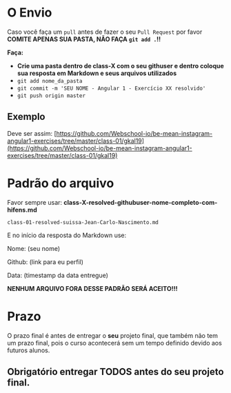 
# O Envio

Caso você faça um `pull` antes de fazer o seu `Pull Request` por favor **COMITE APENAS SUA PASTA, NÃO FAÇA `git add .`!!**

**Faça:**
- **Crie uma pasta dentro de class-X com o seu githuser e dentro coloque sua resposta em Markdown e seus arquivos utilizados**
- `git add nome_da_pasta`
- `git commit -m 'SEU NOME - Angular 1 - Exercício XX resolvido'`
- `git push origin master`

## Exemplo

Deve ser assim: [https://github.com/Webschool-io/be-mean-instagram-angular1-exercises/tree/master/class-01/gkal19](https://github.com/Webschool-io/be-mean-instagram-angular1-exercises/tree/master/class-01/gkal19)

# Padrão do arquivo

Favor sempre usar: **class-X-resolved-githubuser-nome-completo-com-hifens.md**

    class-01-resolved-suissa-Jean-Carlo-Nascimento.md

E no início da resposta do Markdown use:

Nome: (seu nome)

Github: (link para eu perfil)

Data: (timestamp da data entregue)

**NENHUM ARQUIVO FORA DESSE PADRÃO SERÁ ACEITO!!!**

# Prazo

O prazo final é antes de entregar o **seu** projeto final, que também não tem um prazo final, pois o curso acontecerá sem um tempo definido devido aos futuros alunos.

## Obrigatório entregar **TODOS** antes do seu projeto final.
